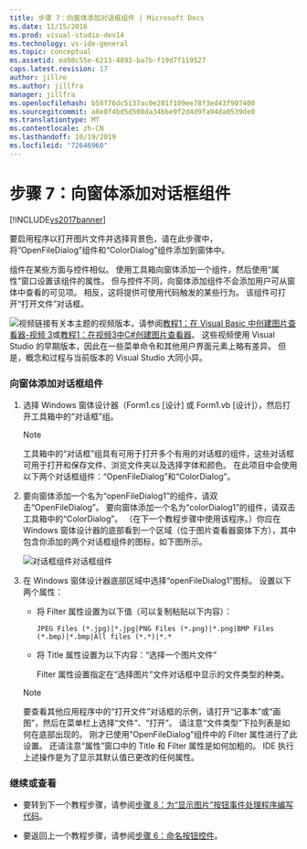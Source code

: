 ```yaml
---
title: 步骤 7：向窗体添加对话框组件 | Microsoft Docs
ms.date: 11/15/2016
ms.prod: visual-studio-dev14
ms.technology: vs-ide-general
ms.topic: conceptual
ms.assetid: ea98c55e-6213-4893-ba7b-f19d7f119527
caps.latest.revision: 17
author: jillre
ms.author: jillfra
manager: jillfra
ms.openlocfilehash: b58f76dc5137ac0e281f109ee78f3ed43f907400
ms.sourcegitcommit: a8e8f4bd5d508da34bbe9f2d4d9fa94da0539de0
ms.translationtype: MT
ms.contentlocale: zh-CN
ms.lasthandoff: 10/19/2019
ms.locfileid: "72646960"
---
```

# <a name="step-7-add-dialog-components-to-your-form"></a>步骤 7：向窗体添加对话框组件
[!INCLUDE[vs2017banner](../includes/vs2017banner.md)]

要启用程序以打开图片文件并选择背景色，请在此步骤中，将“OpenFileDialog”组件和“ColorDialog”组件添加到窗体中。

 组件在某些方面与控件相似。 使用工具箱向窗体添加一个组件，然后使用“属性”窗口设置该组件的属性。 但与控件不同，向窗体添加组件不会添加用户可从窗体中查看的可见项。 相反，这将提供可使用代码触发的某些行为。 该组件可打开“打开文件”对话框。

 ![视频链接](../data-tools/media/playvideo.gif "PlayVideo")有关本主题的视频版本，请参阅[教程1：在 Visual Basic 中创建图片查看器-视频 3](http://go.microsoft.com/fwlink/?LinkId=205213)或[教程1：在视频3中C#创建图片查看器](http://go.microsoft.com/fwlink/?LinkId=205202)。 这些视频使用 Visual Studio 的早期版本，因此在一些菜单命令和其他用户界面元素上略有差异。 但是，概念和过程与当前版本的 Visual Studio 大同小异。

### <a name="to-add-dialog-components-to-your-form"></a>向窗体添加对话框组件

1. 选择 Windows 窗体设计器（Form1.cs [设计] 或 Form1.vb [设计]），然后打开工具箱中的“对话框”组。

    > [!NOTE]
    > 工具箱中的“对话框”组具有可用于打开多个有用的对话框的组件，这些对话框可用于打开和保存文件、浏览文件夹以及选择字体和颜色。 在此项目中会使用以下两个对话框组件：“OpenFileDialog”和“ColorDialog”。

2. 要向窗体添加一个名为“openFileDialog1”的组件，请双击“OpenFileDialog”。 要向窗体添加一个名为“colorDialog1”的组件，请双击工具箱中的“ColorDialog”。 （在下一个教程步骤中使用该程序。）你应在 Windows 窗体设计器的底部看到一个区域（位于图片查看器窗体下方），其中包含你添加的两个对话框组件的图标，如下图所示。

     ![对话框组件](../ide/media/express-dialogsadded.png "Express_DialogsAdded")对话框组件

3. 在 Windows 窗体设计器底部区域中选择“openFileDialog1”图标。 设置以下两个属性：

    - 将 Filter 属性设置为以下值（可以复制粘贴以下内容）：

        ```
        JPEG Files (*.jpg)|*.jpg|PNG Files (*.png)|*.png|BMP Files (*.bmp)|*.bmp|All files (*.*)|*.*
        ```

    - 将 Title 属性设置为以下内容：“选择一个图片文件”

         Filter 属性设置指定在“选择图片”文件对话框中显示的文件类型的种类。

    > [!NOTE]
    > 要查看其他应用程序中的“打开文件”对话框的示例，请打开“记事本”或“画图”，然后在菜单栏上选择“文件”、“打开”。 请注意“文件类型”下拉列表是如何在底部出现的。 刚才已使用“OpenFileDialog”组件中的 Filter 属性进行了此设置。 还请注意“属性”窗口中的 Title 和 Filter 属性是如何加粗的。 IDE 执行上述操作是为了显示其默认值已更改的任何属性。

### <a name="to-continue-or-review"></a>继续或查看

- 要转到下一个教程步骤，请参阅[步骤 8：为“显示图片”按钮事件处理程序编写代码](../ide/step-8-write-code-for-the-show-a-picture-button-event-handler.md)。

- 要返回上一个教程步骤，请参阅[步骤 6：命名按钮控件](../ide/step-6-name-your-button-controls.md)。
